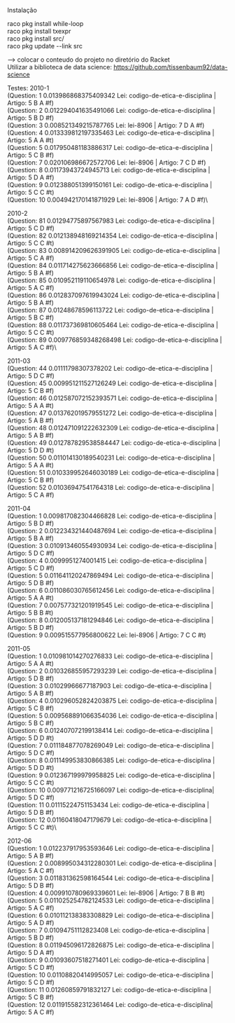 Instalação

raco pkg install while-loop\
raco pkg install txexpr\
raco pkg install src/\
raco pkg update --link src

--> colocar o conteudo do projeto no diretório do Racket\
Utilizar a biblioteca de data science: https://github.com/tissenbaum92/data-science


Testes:
2010-1\
(Question:  1 0.013986868375409342 Lei: codigo-de-etica-e-disciplina | Artigo: 5 B A #f)\
(Question:  2 0.012294041635491066 Lei: codigo-de-etica-e-disciplina | Artigo: 5 B D #f)\
(Question:  3 0.008521349215787765 Lei: lei-8906 					           | Artigo: 7 D A #f)\
(Question:  4 0.013339812197335463 Lei: codigo-de-etica-e-disciplina | Artigo: 5 A A #t)\
(Question:  5 0.017950481183886317 Lei: codigo-de-etica-e-disciplina | Artigo: 5 C B #f)\
(Question:  7 0.020106986672572706 Lei: lei-8906 					           | Artigo: 7 C D #f)\
(Question:  8 0.01173943724945713 Lei: codigo-de-etica-e-disciplina  | Artigo: 5 D A #f)\
(Question:  9 0.012388051399150161 Lei: codigo-de-etica-e-disciplina | Artigo: 5 C C #t)\
(Question:  10 0.004942170141871929 Lei: lei-8906 					         | Artigo: 7 A D #f)\

2010-2\
(Question:  81 0.01294775897567983 Lei: codigo-de-etica-e-disciplina  | Artigo: 5 C D #f)\
(Question:  82 0.012138948169214354 Lei: codigo-de-etica-e-disciplina | Artigo: 5 C C #t)\
(Question:  83 0.008914209626391905 Lei: codigo-de-etica-e-disciplina | Artigo: 5 C A #f)\
(Question:  84 0.011714275623666856 Lei: codigo-de-etica-e-disciplina | Artigo: 5 B A #f)\
(Question:  85 0.010952119110654978 Lei: codigo-de-etica-e-disciplina | Artigo: 5 A C #f)\
(Question:  86 0.012837097619943024 Lei: codigo-de-etica-e-disciplina | Artigo: 5 B A #f)\
(Question:  87 0.01248678596113722 Lei: codigo-de-etica-e-disciplina  | Artigo: 5 B C #f)\
(Question:  88 0.011737369810605464 Lei: codigo-de-etica-e-disciplina | Artigo: 5 C C #t)\
(Question:  89 0.009776859348268498 Lei: codigo-de-etica-e-disciplina | Artigo: 5 A C #f)\

2011-03\
(Question:  44 0.01111798307378202 Lei: codigo-de-etica-e-disciplina | Artigo: 5 D C #f)\
(Question:  45 0.009951211527126249 Lei: codigo-de-etica-e-disciplina | Artigo: 5 C B #f)\
(Question:  46 0.012587072152393571 Lei: codigo-de-etica-e-disciplina | Artigo: 5 A A #t)\
(Question:  47 0.013762019579551272 Lei: codigo-de-etica-e-disciplina | Artigo: 5 A B #f)\
(Question:  48 0.012471091222632309 Lei: codigo-de-etica-e-disciplina | Artigo: 5 A B #f)\
(Question:  49 0.012787829538584447 Lei: codigo-de-etica-e-disciplina | Artigo: 5 D D #t)\
(Question:  50 0.011014130189540231 Lei: codigo-de-etica-e-disciplina | Artigo: 5 A A #t)\
(Question:  51 0.010339952646030189 Lei: codigo-de-etica-e-disciplina | Artigo: 5 C B #f)\
(Question:  52 0.01036947541764318 Lei: codigo-de-etica-e-disciplina | Artigo: 5 C A #f)

2011-04\
(Question:  1 0.009817082304466828 Lei: codigo-de-etica-e-disciplina | Artigo: 5 B D #f)\
(Question:  2 0.012234321440487694 Lei: codigo-de-etica-e-disciplina | Artigo: 5 B A #f)\
(Question:  3 0.010913460554930934 Lei: codigo-de-etica-e-disciplina | Artigo: 5 D C #f)\
(Question:  4 0.0099951274001415 Lei: codigo-de-etica-e-disciplina | Artigo: 5 C D #f)\
(Question:  5 0.011641120247869494 Lei: codigo-de-etica-e-disciplina | Artigo: 5 D B #f)\
(Question:  6 0.011086030765612456 Lei: codigo-de-etica-e-disciplina | Artigo: 5 A A #t)\
(Question:  7 0.007577321201919545 Lei: codigo-de-etica-e-disciplina | Artigo: 5 B B #t)\
(Question:  8 0.012005137181294846 Lei: codigo-de-etica-e-disciplina | Artigo: 5 B D #f)\
(Question:  9 0.009515577956800622 Lei: lei-8906                     | Artigo: 7 C C #t)

2011-05\
(Question:  1 0.010981014270276833 Lei: codigo-de-etica-e-disciplina | Artigo: 5 A A #t)\
(Question:  2 0.010326855957293239 Lei: codigo-de-etica-e-disciplina | Artigo: 5 D B #f)\
(Question:  3 0.01029966677187903 Lei: codigo-de-etica-e-disciplina  | Artigo: 5 A B #f)\
(Question:  4 0.010296052824203875 Lei: codigo-de-etica-e-disciplina | Artigo: 5 C B #f)\
(Question:  5 0.009568891066354036 Lei: codigo-de-etica-e-disciplina | Artigo: 5 B C #f)\
(Question:  6 0.012407072199138414 Lei: codigo-de-etica-e-disciplina | Artigo: 5 D D #t)\
(Question:  7 0.011184877078269049 Lei: codigo-de-etica-e-disciplina | Artigo: 5 D C #f)\
(Question:  8 0.011149953830866385 Lei: codigo-de-etica-e-disciplina | Artigo: 5 D D #t)\
(Question:  9 0.012367199979958825 Lei: codigo-de-etica-e-disciplina | Artigo: 5 C C #t)\
(Question:  10 0.009771216725166097 Lei: codigo-de-etica-e-disciplina| Artigo: 5 D C #f)\
(Question:  11 0.01115224751153434 Lei: codigo-de-etica-e-disciplina | Artigo: 5 D B #f)\
(Question:  12 0.01160418047179679 Lei: codigo-de-etica-e-disciplina | Artigo: 5 C C #t)\

2012-06\
(Question:  1 0.012237917953593646 Lei: codigo-de-etica-e-disciplina | Artigo: 5 A B #f)\
(Question:  2 0.008995034312280301 Lei: codigo-de-etica-e-disciplina | Artigo: 5 A C #f)\
(Question:  3 0.011831362598164544 Lei: codigo-de-etica-e-disciplina | Artigo: 5 D B #f)\
(Question:  4 0.009910780969339601 Lei: lei-8906                     | Artigo: 7 B B #t)\
(Question:  5 0.011025254782124533 Lei: codigo-de-etica-e-disciplina | Artigo: 5 A C #f)\
(Question:  6 0.010112138383308829 Lei: codigo-de-etica-e-disciplina | Artigo: 5 A D #f)\
(Question:  7 0.01094751112823408 Lei: codigo-de-etica-e-disciplina  | Artigo: 5 B D #f)\
(Question:  8 0.011945096172826875 Lei: codigo-de-etica-e-disciplina | Artigo: 5 D A #f)\
(Question:  9 0.01093607518271401 Lei: codigo-de-etica-e-disciplina  | Artigo: 5 C D #f)\
(Question:  10 0.01108820414995057 Lei: codigo-de-etica-e-disciplina | Artigo: 5 C D #f)\
(Question:  11 0.01260859791832127 Lei: codigo-de-etica-e-disciplina | Artigo: 5 C B #f)\
(Question:  12 0.011915582312361464 Lei: codigo-de-etica-e-disciplina| Artigo: 5 A C #f)
